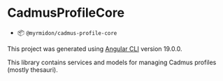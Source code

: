 # CadmusProfileCore

- 📦 `@myrmidon/cadmus-profile-core`

This project was generated using [Angular CLI](https://github.com/angular/angular-cli) version 19.0.0.

This library contains services and models for managing Cadmus profiles (mostly thesauri).
